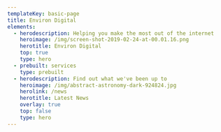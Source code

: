 ```yaml
---
templateKey: basic-page
title: Environ Digital
elements:
  - herodescription: Helping you make the most out of the internet
    heroimage: /img/screen-shot-2019-02-24-at-00.01.16.png
    herotitle: Environ Digital
    top: true
    type: hero
  - prebuilt: services
    type: prebuilt
  - herodescription: Find out what we've been up to
    heroimage: /img/abstract-astronomy-dark-924824.jpg
    herolink: /news
    herotitle: Latest News
    overlay: true
    top: false
    type: hero
---
```



